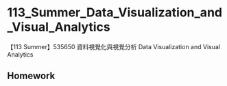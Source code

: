 # 113_Summer_Data_Visualization_and_Visual_Analytics
【113 Summer】535650 資料視覺化與視覺分析 Data Visualization and Visual Analytics

## **Homework**

